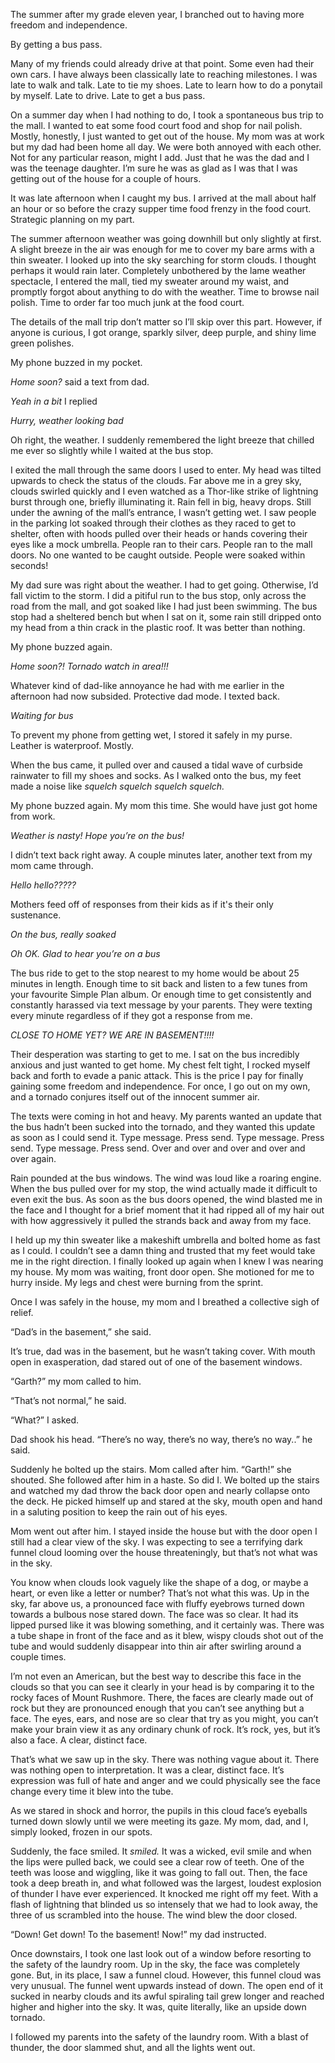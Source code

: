 The summer after my grade eleven year, I branched out to having more freedom and independence.

By getting a bus pass.

Many of my friends could already drive at that point. Some even had their own cars. I have always been classically late to reaching milestones. I was late to walk and talk. Late to tie my shoes. Late to learn how to do a ponytail by myself. Late to drive. Late to get a bus pass. 

On a summer day when I had nothing to do, I took a spontaneous bus trip to the mall. I wanted to eat some food court food and shop for nail polish. Mostly, honestly, I just wanted to get out of the house. My mom was at work but my dad had been home all day. We were both annoyed with each other. Not for any particular reason, might I add. Just that he was the dad and I was the teenage daughter. I’m sure he was as glad as I was that I was getting out of the house for a couple of hours.

It was late afternoon when I caught my bus. I arrived at the mall about half an hour or so before the crazy supper time food frenzy in the food court. Strategic planning on my part. 

The summer afternoon weather was going downhill but only slightly at first. A slight breeze in the air was enough for me to cover my bare arms with a thin sweater. I looked up into the sky searching for storm clouds. I thought perhaps it would rain later. Completely unbothered by the lame weather spectacle, I entered the mall, tied my sweater around my waist, and promptly forgot about anything to do with the weather. Time to browse nail polish. Time to order far too much junk at the food court.

The details of the mall trip don’t matter so I’ll skip over this part. However, if anyone is curious, I got orange, sparkly silver, deep purple, and shiny lime green polishes. 

My phone buzzed in my pocket. 

*Home soon?* said a text from dad.

*Yeah in a bit* I replied

*Hurry, weather looking bad*

Oh right, the weather. I suddenly remembered the light breeze that chilled me ever so slightly while I waited at the bus stop. 

I exited the mall through the same doors I used to enter. My head was tilted upwards to check the status of the clouds. Far above me in a grey sky, clouds swirled quickly and I even watched as a Thor-like strike of lightning burst through one, briefly illuminating it. Rain fell in big, heavy drops. Still under the awning of the mall’s entrance, I wasn’t getting wet. I saw people in the parking lot soaked through their clothes as they raced to get to shelter, often with hoods pulled over their heads or hands covering their eyes like a mock umbrella. People ran to their cars. People ran to the mall doors. No one wanted to be caught outside. People were soaked within seconds!

My dad sure was right about the weather. I had to get going. Otherwise, I’d fall victim to the storm. I did a pitiful run to the bus stop, only across the road from the mall, and got soaked like I had just been swimming. The bus stop had a sheltered bench but when I sat on it, some rain still dripped onto my head from a thin crack in the plastic roof. It was better than nothing. 

My phone buzzed again.

*Home soon?! Tornado watch in area!!!*

Whatever kind of dad-like annoyance he had with me earlier in the afternoon had now subsided. Protective dad mode. I texted back.

*Waiting for bus*

To prevent my phone from getting wet, I stored it safely in my purse. Leather is waterproof. Mostly.

When the bus came, it pulled over and caused a tidal wave of curbside rainwater to fill my shoes and socks. As I walked onto the bus, my feet made a noise like *squelch squelch squelch squelch.*

My phone buzzed again. My mom this time. She would have just got home from work.

*Weather is nasty! Hope you’re on the bus!*

I didn’t text back right away. A couple minutes later, another text from my mom came through.

*Hello hello?????*

Mothers feed off of responses from their kids as if it's their only sustenance.

*On the bus, really soaked*

*Oh OK. Glad to hear you’re on a bus*

The bus ride to get to the stop nearest to my home would be about 25 minutes in length. Enough time to sit back and listen to a few tunes from your favourite Simple Plan album. Or enough time to get consistently and constantly harassed via text message by your parents. They were texting every minute regardless of if they got a response from me.

*CLOSE TO HOME YET? WE ARE IN BASEMENT!!!!*

Their desperation was starting to get to me. I sat on the bus incredibly anxious and just wanted to get home. My chest felt tight, I rocked myself back and forth to evade a panic attack. This is the price I pay for finally gaining some freedom and independence. For once, I go out on my own, and a tornado conjures itself out of the innocent summer air.

The texts were coming in hot and heavy. My parents wanted an update that the bus hadn’t been sucked into the tornado, and they wanted this update as soon as I could send it. Type message. Press send. Type message. Press send. Type message. Press send. Over and over and over and over and over again. 

Rain pounded at the bus windows. The wind was loud like a roaring engine. When the bus pulled over for my stop, the wind actually made it difficult to even exit the bus. As soon as the bus doors opened, the wind blasted me in the face and I thought for a brief moment that it had ripped all of my hair out with how aggressively it pulled the strands back and away from my face.

I held up my thin sweater like a makeshift umbrella and bolted home as fast as I could. I couldn’t see a damn thing and trusted that my feet would take me in the right direction. I finally looked up again when I knew I was nearing my house. My mom was waiting, front door open. She motioned for me to hurry inside. My legs and chest were burning from the sprint.

Once I was safely in the house, my mom and I breathed a collective sigh of relief. 

“Dad’s in the basement,” she said.

It’s true, dad was in the basement, but he wasn’t taking cover. With mouth open in exasperation, dad stared out of one of the basement windows. 

“Garth?” my mom called to him.

“That’s not normal,” he said.

“What?” I asked.

Dad shook his head. “There’s no way, there’s no way, there’s no way..” he said.

Suddenly he bolted up the stairs. Mom called after him. “Garth!” she shouted. She followed after him in a haste. So did I. We bolted up the stairs and watched my dad throw the back door open and nearly collapse onto the deck. He picked himself up and stared at the sky, mouth open and hand in a saluting position to keep the rain out of his eyes.

Mom went out after him. I stayed inside the house but with the door open I still had a clear view of the sky. I was expecting to see a terrifying dark funnel cloud looming over the house threateningly, but that’s not what was in the sky.

You know when clouds look vaguely like the shape of a dog, or maybe a heart, or even like a letter or number? That’s not what this was. Up in the sky, far above us, a pronounced face with fluffy eyebrows turned down towards a bulbous nose stared down. The face was so clear. It had its lipped pursed like it was blowing something, and it certainly was. There was a tube shape in front of the face and as it blew, wispy clouds shot out of the tube and would suddenly disappear into thin air after swirling around a couple times. 

I’m not even an American, but the best way to describe this face in the clouds so that you can see it clearly in your head is by comparing it to the rocky faces of Mount Rushmore. There, the faces are clearly made out of rock but they are pronounced enough that you can’t see anything but a face. The eyes, ears, and nose are so clear that try as you might, you can’t make your brain view it as any ordinary chunk of rock. It’s rock, yes, but it’s also a face. A clear, distinct face.

That’s what we saw up in the sky. There was nothing vague about it. There was nothing open to interpretation. It was a clear, distinct face. It’s expression was full of hate and anger and we could physically see the face change every time it blew into the tube.

As we stared in shock and horror, the pupils in this cloud face’s eyeballs turned down slowly until we were meeting its gaze. My mom, dad, and I, simply looked, frozen in our spots.

Suddenly, the face smiled. It *smiled.* It was a wicked, evil smile and when the lips were pulled back, we could see a clear row of teeth. One of the teeth was loose and wiggling, like it was going to fall out. Then, the face took a deep breath in, and what followed was the largest, loudest explosion of thunder I have ever experienced. It knocked me right off my feet. With a flash of lightning that blinded us so intensely that we had to look away, the three of us scrambled into the house. The wind blew the door closed. 

“Down! Get down! To the basement! Now!” my dad instructed.

Once downstairs, I took one last look out of a window before resorting to the safety of the laundry room. Up in the sky, the face was completely gone. But, in its place, I saw a funnel cloud. However, this funnel cloud was very unusual. The funnel went upwards instead of down. The open end of it sucked in nearby clouds and its awful spiraling tail grew longer and reached higher and higher into the sky. It was, quite literally, like an upside down tornado. 

I followed my parents into the safety of the laundry room. With a blast of thunder, the door slammed shut, and all the lights went out.